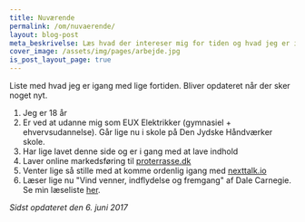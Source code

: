 ```yaml
---
title: Nuværende
permalink: /om/nuvaerende/
layout: blog-post
meta_beskrivelse: Læs hvad der intereser mig for tiden og hvad jeg er i gang med at projekter. Bliver opdateret løbende.
cover_image: /assets/img/pages/arbejde.jpg
is_post_layout_page: true
---
```


Liste med hvad jeg er igang med lige fortiden. Bliver opdateret når der sker noget nyt.

1. Jeg er 18 år
1. Er ved at udanne mig som EUX Elektrikker (gymnasiel + ehvervsudannelse). Går lige nu i skole på Den Jydske Håndværker skole.
1. Har lige lavet denne side og er i gang med at lave indhold
1. Laver online markedsføring til [proterrasse.dk](http://proterrasse.dk)
1. Venter lige så stille med at komme ordenlig igang med [nexttalk.io](http://nexttalk.io)
7. Læser lige nu "Vind venner, indflydelse og fremgang" af Dale Carnegie. Se min læseliste [her](https://hanskris.dk/laeseliste/).

_Sidst opdateret den 6. juni 2017_
